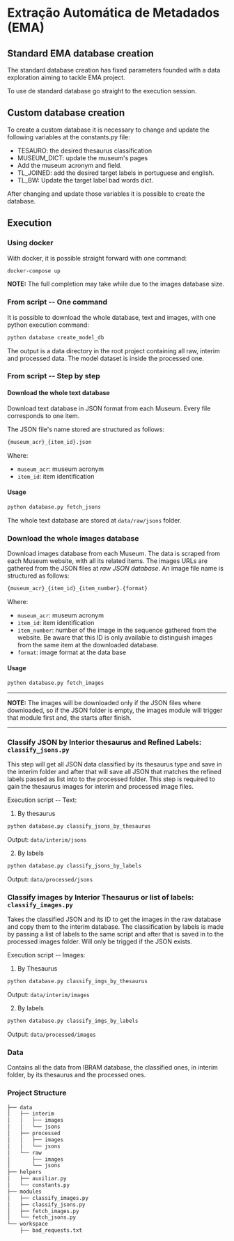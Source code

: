 # Extração Automática de Metadados (EMA)

## Standard EMA database creation

The standard database creation has fixed parameters founded with a data
exploration aiming to tackle EMA project.

To use de standard database go straight to the execution session.

## Custom database creation

To create a custom database it is necessary to change and update the following
variables at the constants.py file:

* TESAURO: the desired thesaurus classification
* MUSEUM_DICT: update the museum's pages
* Add the museum acronym and field.
* TL_JOINED: add the desired target labels in portuguese and english.
* TL_BW: Update the target label bad words dict.

After changing and update those variables it is possible to create the database.

## Execution

### Using docker

With docker, it is possible straight forward with one command:

```bash
docker-compose up
```

**NOTE:** The full completion may take while due to the images database size.

### From script -- One command

It is possible to download the whole database, text and images, with one python
execution command:

```bash
python database create_model_db
```

The output is a data directory in the root project containing all raw, interim
and processed data. The model dataset is inside the processed one.

### From script -- Step by step

#### Download the whole text database

Download text database in JSON format from each Museum. Every file corresponds
to one item.  

The JSON file's name stored are structured as follows:

```bash
{museum_acr}_{item_id}.json
```

Where:

* `museum_acr`: museum acronym
* `item_id`: item identification

#### Usage

```bash
python database.py fetch_jsons
```

The whole text database are stored at `data/raw/jsons` folder.

### Download the whole images database

Download images database from each Museum. The data is scraped from each Museum
website, with all its related items. The images URLs are gathered from the JSON
files at *raw JSON database*. An image file name is structured as follows:

```bash
{museum_acr}_{item_id}_{item_number}.{format}
```

Where:

* `museum_acr`: museum acronym
* `item_id`: item identification
* `item_number`: number of the image in the sequence gathered from the website.
Be aware that this ID is only available to distinguish images from the same
item at the downloaded database.
* `format`: image format at the data base

#### Usage

```bash
python database.py fetch_images
```

-----------

**NOTE:** The images will be downloaded only if the JSON files where
downloaded, so if the JSON folder is empty, the images module will trigger
that module first and, the starts after finish.

-----------

### Classify JSON by Interior thesaurus and Refined Labels: `classify_jsons.py`

This step will get all JSON data classified by its thesaurus type and
save in the interim folder and after that will save all JSON that matches
the refined labels passed as list into to the processed folder. This step is
required to gain the thesaurus images for interim and processed image files.

Execution script -- Text:

1. By thesaurus

```bash
python database.py classify_jsons_by_thesaurus
```

Output: ```data/interim/jsons```

2. By labels

```bash
python database.py classify_jsons_by_labels
```

Output: ```data/processed/jsons```

### Classify images by Interior Thesaurus or list of labels: `classify_images.py`

Takes the classified JSON and its ID to get the images in the raw database
and copy them to the interim database. The classification by labels is made by
passing a list of labels to the same script and after that is saved in to the
processed images folder. Will only be trigged if the JSON exists.

Execution script -- Images:

1. By Thesaurus

```bash
python database.py classify_imgs_by_thesaurus
```

Output: ```data/interim/images```

2. By labels

```bash
python database.py classify_imgs_by_labels
```

Output: ```data/processed/images```

### Data

Contains all the data from IBRAM database, the classified ones, in interim
folder, by its thesaurus and the processed ones.

### Project Structure

```bash
├── data
│   ├── interim
│   │   ├── images
│   │   └── jsons
│   ├── processed
│   │   ├── images
│   │   └── jsons
│   └── raw
│       ├── images
│       └── jsons
├── helpers
│   ├── auxiliar.py
│   └── constants.py
├── modules
│   ├── classify_images.py
│   ├── classify_jsons.py
│   ├── fetch_images.py
│   └── fetch_jsons.py
└── workspace
    ├── bad_requests.txt
```
